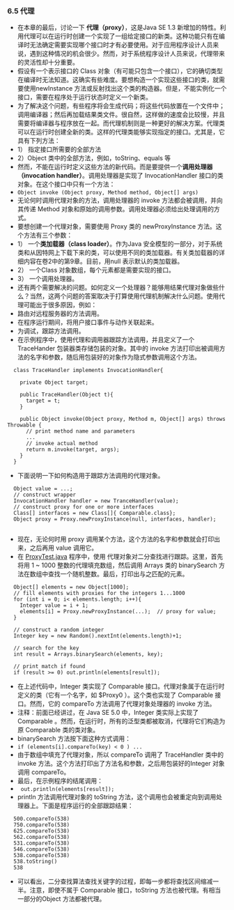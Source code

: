### 6.5 代理
- 在本章的最后，讨论一下 **代理（proxy）**，这是Java SE 1.3 新增加的特性。利用代理可以在运行时创建一个实现了一组给定接口的新类。这种功能只有在编译时无法确定需要实现哪个接口时才有必要使用。对于应用程序设计人员来说，遇到这种情况的机会很少。然而，对于系统程序设计人员来说，代理带来的灵活性却十分重要。
- 假设有一个表示接口的 Class 对象（有可能只包含一个接口），它的确切类型在编译时无法知道。这确实有些难度。要想构造一个实现这些接口的类，就需要使用newInstance 方法或反射找出这个类的构造器。但是，不能实例化一个接口，需要在程序处于运行状态时定义一个新类。
- 为了解决这个问题，有些程序将会生成代码；将这些代码放置在一个文件中；调用编译器；然后再加载结果类文件。很自然，这样做的速度会比较慢，并且需要将编译器与程序放在一起。而代理机制则是一种更好的解决方案。代理类可以在运行时创建全新的类。这样的代理类能够实现指定的接口。尤其是，它具有下列方法：
- 1） 指定接口所需要的全部方法
- 2）Object 类中的全部方法，例如，toString、equals 等
- 然而，不能在运行时定义这些方法的新代码。而是要提供一个**调用处理器（invocation handler）**。调用处理器是实现了 InvocationHandler 接口的类对象。在这个接口中只有一个方法：
- ` Object invoke (Object proxy, Method method, Object[] args) `
- 无论何时调用代理对象的方法，调用处理器的 invoke 方法都会被调用，并向其传递 Method 对象和原始的调用参数。调用处理器必须给出处理调用的方式。
- 要想创建一个代理对象，需要使用 Proxy 类的 newProxyInstance 方法。这个方法有三个参数：
- 1） 一个**类加载器（class loader）**。作为Java 安全模型的一部分，对于系统类和从因特网上下载下来的类，可以使用不同的类加载器。有关类加载器的详细内容在卷2中的第9章。目前，用null 表示默认的类加载器。
- 2） 一个Class 对象数组，每个元素都是需要实现的接口。
- 3） 一个调用处理器。
- 还有两个需要解决的问题。如何定义一个处理器？能够用结果代理对象做些什么？当然，这两个问题的答案取决于打算使用代理机制解决什么问题。使用代理可能出于很多原因，例如：
- 路由对远程服务器的方法调用。
- 在程序运行期间，将用户接口事件与动作关联起来。
- 为调试，跟踪方法调用。
- 在示例程序中，使用代理和调用器跟踪方法调用，并且定义了一个 TraceHander 包装器类存储包装的对象。其中的 invoke 方法打印出被调用方法的名字和参数，随后用包装好的对象作为隐式参数调用这个方法。
```
  class TraceHandler implements InvocationHandler{
    
    private Object target;
    
    public TraceHandler(Object t){
      target = t;
    }
    
    public Object invoke(Object proxy, Method m, Object[] args) throws Throwable {
      // print method name and parameters
      ...
      // invoke actual method
      return m.invoke(target, args);
    }
  }
```
- 下面说明一下如何构造用于跟踪方法调用的代理对象。
```
  Object value = ...;
  // construct wrapper
  InvocationHandler handler = new TranceHandler(value);
  // construct proxy for one or more interfaces
  Class[] interfaces = new Class[]{ Comparable.class};
  Object proxy = Proxy.newProxyInstance(null, interfaces, handler);
  
```
- 现在，无论何时用 proxy 调用某个方法，这个方法的名字和参数就会打印出来，之后再用 value 调用它。
- 在 [ProxyTest.java](https://github.com/Alex5Moon/notebooks/blob/master/CoreJavaVolume-I/v1ch06/proxy/ProxyTest.java) 程序中，使用 代理对象对二分查找进行跟踪。这里，首先将用 1 ~ 1000 整数的代理填充数组，然后调用 Arrays 类的 binarySearch 方法在数组中查找一个随机整数。最后，打印出与之匹配的元素。
```
  Object[] elements = new Object[1000];
  // fill elements with proxies for the integers 1...1000
  for (int i = 0; i< elements.length; i++){
    Integer value = i + 1;
    elements[i] = Proxy.newProxyInstance(...);  // proxy for value;
  }
  
  // construct a random integer
  Integer key = new Random().nextInt(elements.length)+1;
  
  // search for the key
  int result = Arrays.binarySearch(elements, key);
  
  // print match if found
  if (result >= 0) out.println(elements[result]);
```
- 在上述代码中，Integer 类实现了 Comparable 接口。代理对象属于在运行时定义的类（它有一个名字，如 $Proxy0 ）。这个类也实现了 Comparable 接口。然而，它的 compareTo 方法调用了代理对象处理器的 invoke 方法。
- 注释：前面已经讲过，在 Java SE 5.0 中，Integer 类实际上实现了 Comparable<Integer> 。然而，在运行时，所有的泛型类都被取消，代理将它们构造为原 Comparable 类的类对象。
- binarySearch 方法按下面这种方式调用：
- ` if (elements[i].compareTo(key) < 0 ) ... `
- 由于数组中填充了代理对象，所以 compareTo 调用了 TraceHandler 类中的 invoke 方法。这个方法打印出了方法名和参数，之后用包装好的Integer 对象调用 compareTo。
- 最后，在示例程序的结尾调用：
- ` out.println(elements[result]);`                                      
- println 方法调用代理对象的 toString 方法，这个调用也会被重定向到调用处理器上。下面是程序运行的全部跟踪结果：
```
  500.compareTo(538)
  750.compareTo(538)
  625.compareTo(538)
  562.compareTo(538)
  531.compareTo(538)
  546.compareTo(538)
  538.compareTo(538)
  538.toString()
  538                                      
```
- 可以看出，二分查找算法查找关键字的过程，即每一步都将查找区间缩减一半。注意，即使不属于 Comparable 接口，toString 方法也被代理。有相当一部分的Object 方法都被代理。
